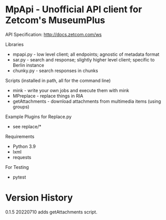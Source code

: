 # MpApi - Unofficial API client for Zetcom's MuseumPlus

API Specification: http://docs.zetcom.com/ws

Libraries
* mpapi.py   - low level client; all endpoints; agnostic of metadata format  
* sar.py     - search and response; slightly higher level client; specific to Berlin instance
* chunky.py  - search responses in chunks

Scripts (installed in path, all for the command line)
* mink       - write your own jobs and execute them with mink
* MPreplace  - replace things in RIA
* getAttachments - download attachments from multimedia items (using groups)

Example Plugins for Replace.py
* see replace/*

Requirements
* Python 3.9
* lxml
* requests

For Testing
* pytest 

# Version History
0.1.5 20220710 adds getAttachments script.

